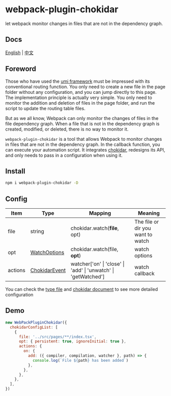 # webpack-plugin-chokidar

let webpack monitor changes in files that are not in the dependency graph.

## Docs

[English](README.md) | [中文](README_zh.md)

## Foreword

Those who have used the [umi framework](https://umijs.org/docs/routing) must be impressed with its conventional routing function. You only need to create a new file in the page folder without any configuration, and you can jump directly to this page. The implementation principle is actually very simple. You only need to monitor the addition and deletion of files in the page folder, and run the script to update the routing table files.

But as we all know, Webpack can only monitor the changes of files in the file dependency graph. When a file that is not in the dependency graph is created, modified, or deleted, there is no way to monitor it.

`webpack-plugin-chokidar` is a tool that allows Webpack to monitor changes in files that are not in the dependency graph. In the callback function, you can execute your automation script. It integrates [chokidar](https://github.com/paulmillr/chokidar), redesigns its API, and only needs to pass in a configuration when using it.

## Install

```bash
npm i webpack-plugin-chokidar -D
```

## Config

| Item    | Type                          | Mapping                                                        | Meaning                           |
| ------- | ----------------------------- | -------------------------------------------------------------- | --------------------------------- |
| file    | string                        | chokidar.watch(**file**, opt)                                  | The file or dir you want to watch |
| opt     | [WatchOptions](src/types.ts)  | chokidar.watch(file, **opt**)                                  | watch options                     |
| actions | [ChokidarEvent](src/types.ts) | watcher['on' \| 'close' \| 'add' \| 'unwatch' \| 'getWatched'] | watch callback                    |

You can check the [type file](src/types.ts) and [chokidar document](https://github.com/paulmillr/chokidar#api) to see more detailed configuration

## Demo

```js
new WebPackPluginChokidar({
  chokidarConfigList: [
    {
      file: '../src/pages/**/index.tsx',
      opt: { persistent: true, ignoreInitial: true },
      actions: {
        on: {
          add: ({ compiler, compilation, watcher }, path) => {
            console.log(`File ${path} has been added`)
          },
        },
      },
    },
  ],
})
```
